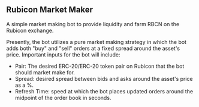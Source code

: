 ## Rubicon Market Maker

A simple market making bot to provide liquidity and farm RBCN on the Rubicon exchange.

Presently, the bot utilizes a pure market making strategy in which the bot adds both "buy" and "sell" orders at a fixed spread around the asset's price. Important inputs for the bot will include:

- Pair: The desired ERC-20/ERC-20 token pair on Rubicon that the bot should market make for.
- Spread: desired spread between bids and asks around the asset's price as a %.
- Refresh Time: speed at which the bot places updated orders around the midpoint of the order book in seconds.

